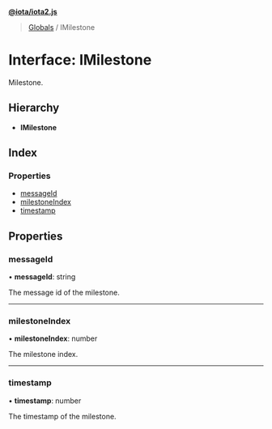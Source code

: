 **[@iota/iota2.js](../README.md)**

> [Globals](../README.md) / IMilestone

# Interface: IMilestone

Milestone.

## Hierarchy

* **IMilestone**

## Index

### Properties

* [messageId](imilestone.md#messageid)
* [milestoneIndex](imilestone.md#milestoneindex)
* [timestamp](imilestone.md#timestamp)

## Properties

### messageId

•  **messageId**: string

The message id of the milestone.

___

### milestoneIndex

•  **milestoneIndex**: number

The milestone index.

___

### timestamp

•  **timestamp**: number

The timestamp of the milestone.
